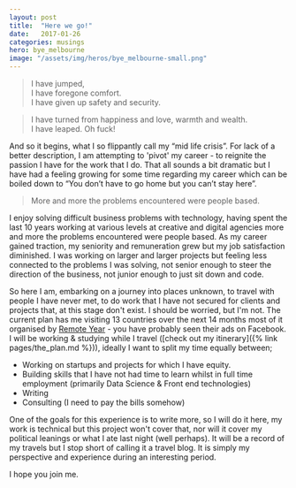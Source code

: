 ```yaml
---
layout: post
title:  "Here we go!"
date:   2017-01-26
categories: musings
hero: bye_melbourne
image: "/assets/img/heros/bye_melbourne-small.png"
---
```

> I have jumped,  
> I have foregone comfort.  
> I have given up safety and security.  

> I have turned from happiness and love, warmth and wealth.  
> I have leaped.
> Oh fuck!

And so it begins, what I so flippantly call my “mid life crisis”. For lack of a better description, I am attempting to 'pivot' my career - to reignite the passion I have for the work that I do. That all sounds a bit dramatic but I have had a feeling growing for some time regarding my career which can be boiled down to “You don’t have to go home but you can’t stay here”.

> More and more the problems encountered were people based.

I enjoy solving difficult business problems with technology, having spent the last 10 years working at various levels at creative and digital agencies more and more the problems encountered were people based. As my career gained traction, my seniority and remuneration grew but my job satisfaction diminished. I was working on larger and larger projects but feeling less connected to the problems I was solving, not senior enough to steer the direction of the business, not junior enough to just sit down and code.

So here I am, embarking on a journey into places unknown, to travel with people I have never met, to do work that I have not secured for clients and projects that, at this stage don't exist. I should be worried, but I'm not. The current plan has me visiting 13 countries over the next 14 months most of it organised by [Remote Year](http://remoteyear.com) - you have probably seen their ads on Facebook. I will be working & studying while I travel ([check out my itinerary]({% link pages/the_plan.md %})), ideally I want to split my time equally between;

* Working on startups and projects for which I have equity.
* Building skills that I have not had time to learn whilst in full time employment (primarily Data Science & Front end technologies)
* Writing
* Consulting (I need to pay the bills somehow)

One of the goals for this experience is to write more, so I will do it here, my work is technical but this project won't cover that, nor will it cover my political leanings or what I ate last night (well perhaps). It will be a record of my travels but I stop short of calling it a travel blog. It is simply my perspective and experience during an interesting period.

I hope you join me.
